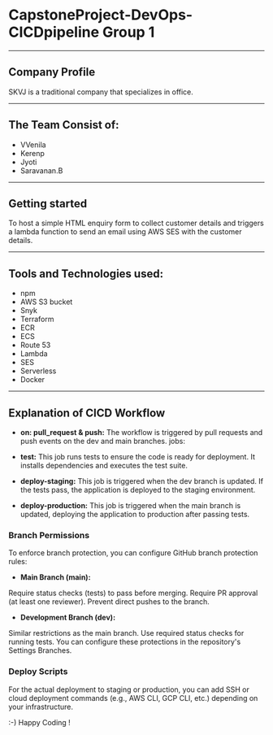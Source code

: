 # CapstoneProject-DevOps-CICDpipeline Group 1
_______________________________________________________________________________________
## Company Profile
SKVJ is a traditional company that specializes in  office. 
_______________________________________________________________________________________
## The Team Consist of:
- VVenila
- Kerenp
- Jyoti
- Saravanan.B
_______________________________________________________________________________________
## Getting started

To host a simple HTML enquiry form to collect customer details and triggers a lambda function to send an email using AWS SES with the customer details. 

_______________________________________________________________________________________
## Tools and Technologies used:

- npm
- AWS S3 bucket
- Snyk
- Terraform
- ECR
- ECS
- Route 53
- Lambda
- SES
- Serverless
- Docker
_______________________________________________________________________________________
## Explanation of CICD Workflow

- **on: pull_request & push:** The workflow is triggered by pull requests and push events on the dev and main branches.
jobs:

- **test:** This job runs tests to ensure the code is ready for deployment. It installs dependencies and executes the test suite.

- **deploy-staging:** This job is triggered when the dev branch is updated. If the tests pass, the application is deployed to the staging environment.

- **deploy-production:** This job is triggered when the main branch is updated, deploying the application to production after passing tests.

### Branch Permissions
To enforce branch protection, you can configure GitHub branch protection rules:

- **Main Branch (main):**

Require status checks (tests) to pass before merging.
Require PR approval (at least one reviewer).
Prevent direct pushes to the branch.

- **Development Branch (dev):**

Similar restrictions as the main branch.
Use required status checks for running tests.
You can configure these protections in the repository's Settings Branches.

### Deploy Scripts

For the actual deployment to staging or production, you can add SSH or cloud deployment commands (e.g., AWS CLI, GCP CLI, etc.) depending on your infrastructure.






:-) Happy Coding !